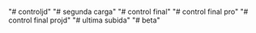 "# controljd" 
"# segunda carga" 
"# control final" 
"# control final pro" 
"# control final projd" 
"# ultima subida" 
"# beta" 
